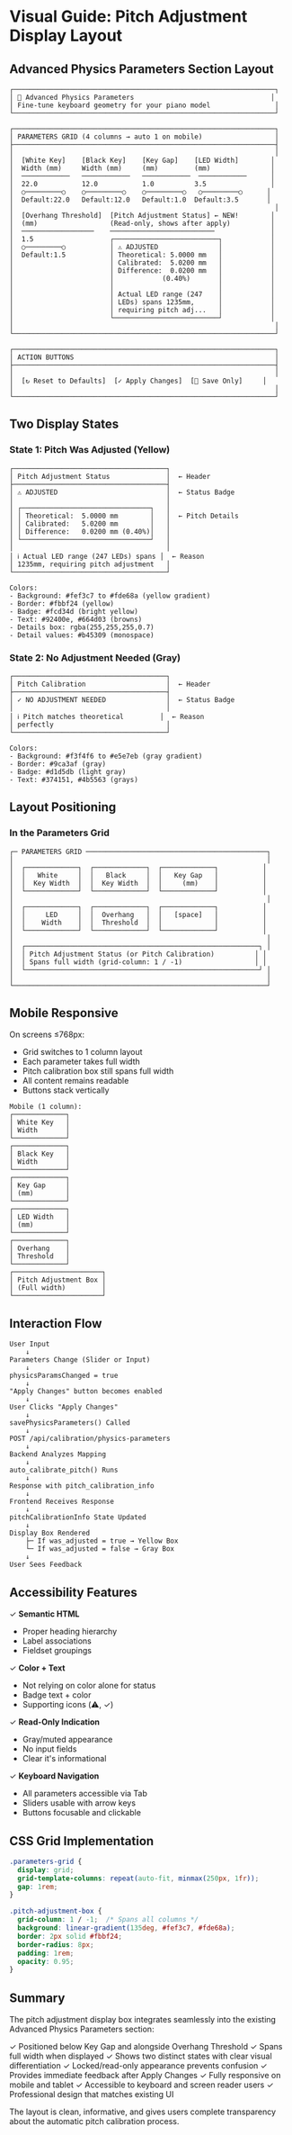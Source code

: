 # Visual Guide: Pitch Adjustment Display Layout

## Advanced Physics Parameters Section Layout

```
┌─────────────────────────────────────────────────────────────────┐
│ 🔧 Advanced Physics Parameters                                  │
│ Fine-tune keyboard geometry for your piano model                │
└─────────────────────────────────────────────────────────────────┘

┌─────────────────────────────────────────────────────────────────┐
│ PARAMETERS GRID (4 columns → auto 1 on mobile)                  │
├─────────────────────────────────────────────────────────────────┤
│                                                                 │
│  [White Key]    [Black Key]    [Key Gap]    [LED Width]        │
│  Width (mm)     Width (mm)     (mm)         (mm)               │
│  ────────────   ────────────   ────────────  ────────────      │
│  22.0           12.0           1.0          3.5                │
│  ○─────────○    ○─────────○    ○─────────○   ○─────────○      │
│  Default:22.0   Default:12.0   Default:1.0  Default:3.5       │
│                                                                 │
│  [Overhang Threshold]  [Pitch Adjustment Status] ← NEW!        │
│  (mm)                  (Read-only, shows after apply)          │
│  ──────────────────    ──────────────────────────              │
│  1.5                   ┌──────────────────────────┐            │
│  ○─────────○           │ ⚠ ADJUSTED               │            │
│  Default:1.5           │ Theoretical: 5.0000 mm   │            │
│                        │ Calibrated:  5.0200 mm   │            │
│                        │ Difference:  0.0200 mm   │            │
│                        │            (0.40%)       │            │
│                        │                          │            │
│                        │ Actual LED range (247    │            │
│                        │ LEDs) spans 1235mm,      │            │
│                        │ requiring pitch adj...   │            │
│                        └──────────────────────────┘            │
│                                                                 │
└─────────────────────────────────────────────────────────────────┘

┌─────────────────────────────────────────────────────────────────┐
│ ACTION BUTTONS                                                  │
├─────────────────────────────────────────────────────────────────┤
│                                                                 │
│  [↻ Reset to Defaults]  [✓ Apply Changes]  [💾 Save Only]     │
│                                                                 │
└─────────────────────────────────────────────────────────────────┘
```

## Two Display States

### State 1: Pitch Was Adjusted (Yellow)

```
┌──────────────────────────────────────┐
│ Pitch Adjustment Status              │  ← Header
├──────────────────────────────────────┤
│ ⚠ ADJUSTED                           │  ← Status Badge
│                                      │
│ ┌────────────────────────────────┐   │
│ │ Theoretical:  5.0000 mm        │   │  ← Pitch Details
│ │ Calibrated:   5.0200 mm        │   │
│ │ Difference:   0.0200 mm (0.40%)│   │
│ └────────────────────────────────┘   │
│                                      │
│ ℹ️ Actual LED range (247 LEDs) spans │  ← Reason
│ 1235mm, requiring pitch adjustment   │
└──────────────────────────────────────┘

Colors:
- Background: #fef3c7 to #fde68a (yellow gradient)
- Border: #fbbf24 (yellow)
- Badge: #fcd34d (bright yellow)
- Text: #92400e, #664d03 (browns)
- Details box: rgba(255,255,255,0.7)
- Detail values: #b45309 (monospace)
```

### State 2: No Adjustment Needed (Gray)

```
┌──────────────────────────────────────┐
│ Pitch Calibration                    │  ← Header
├──────────────────────────────────────┤
│ ✓ NO ADJUSTMENT NEEDED               │  ← Status Badge
│                                      │
│ ℹ️ Pitch matches theoretical         │  ← Reason
│ perfectly                            │
└──────────────────────────────────────┘

Colors:
- Background: #f3f4f6 to #e5e7eb (gray gradient)
- Border: #9ca3af (gray)
- Badge: #d1d5db (light gray)
- Text: #374151, #4b5563 (grays)
```

## Layout Positioning

### In the Parameters Grid

```
┌─ PARAMETERS GRID ─────────────────────────────────────────────┐
│                                                               │
│  ┌─────────────┐  ┌─────────────┐  ┌─────────────┐           │
│  │   White     │  │   Black     │  │   Key Gap   │           │
│  │  Key Width  │  │  Key Width  │  │     (mm)    │           │
│  └─────────────┘  └─────────────┘  └─────────────┘           │
│                                                               │
│  ┌─────────────┐  ┌─────────────┐  ┌─────────────┐           │
│  │     LED     │  │  Overhang   │  │   [space]   │           │
│  │    Width    │  │  Threshold  │  │             │           │
│  └─────────────┘  └─────────────┘  └─────────────┘           │
│                                                               │
│  ┌──────────────────────────────────────────────────────────┐ │
│  │ Pitch Adjustment Status (or Pitch Calibration)          │ │
│  │ Spans full width (grid-column: 1 / -1)                  │ │
│  └──────────────────────────────────────────────────────────┘ │
│                                                               │
└───────────────────────────────────────────────────────────────┘
```

## Mobile Responsive

On screens ≤768px:
- Grid switches to 1 column layout
- Each parameter takes full width
- Pitch calibration box still spans full width
- All content remains readable
- Buttons stack vertically

```
Mobile (1 column):
┌─────────────┐
│ White Key   │
│ Width       │
└─────────────┘
┌─────────────┐
│ Black Key   │
│ Width       │
└─────────────┘
┌─────────────┐
│ Key Gap     │
│ (mm)        │
└─────────────┘
┌─────────────┐
│ LED Width   │
│ (mm)        │
└─────────────┘
┌─────────────┐
│ Overhang    │
│ Threshold   │
└─────────────┘
┌──────────────────────┐
│ Pitch Adjustment Box │
│ (Full width)         │
└──────────────────────┘
```

## Interaction Flow

```
User Input
    ↓
Parameters Change (Slider or Input)
    ↓
physicsParamsChanged = true
    ↓
"Apply Changes" button becomes enabled
    ↓
User Clicks "Apply Changes"
    ↓
savePhysicsParameters() Called
    ↓
POST /api/calibration/physics-parameters
    ↓
Backend Analyzes Mapping
    ↓
auto_calibrate_pitch() Runs
    ↓
Response with pitch_calibration_info
    ↓
Frontend Receives Response
    ↓
pitchCalibrationInfo State Updated
    ↓
Display Box Rendered
    ├─ If was_adjusted = true → Yellow Box
    └─ If was_adjusted = false → Gray Box
    ↓
User Sees Feedback
```

## Accessibility Features

✓ **Semantic HTML**
- Proper heading hierarchy
- Label associations
- Fieldset groupings

✓ **Color + Text**
- Not relying on color alone for status
- Badge text + color
- Supporting icons (⚠️, ✓)

✓ **Read-Only Indication**
- Gray/muted appearance
- No input fields
- Clear it's informational

✓ **Keyboard Navigation**
- All parameters accessible via Tab
- Sliders usable with arrow keys
- Buttons focusable and clickable

## CSS Grid Implementation

```css
.parameters-grid {
  display: grid;
  grid-template-columns: repeat(auto-fit, minmax(250px, 1fr));
  gap: 1rem;
}

.pitch-adjustment-box {
  grid-column: 1 / -1;  /* Spans all columns */
  background: linear-gradient(135deg, #fef3c7, #fde68a);
  border: 2px solid #fbbf24;
  border-radius: 8px;
  padding: 1rem;
  opacity: 0.95;
}
```

## Summary

The pitch adjustment display box integrates seamlessly into the existing Advanced Physics Parameters section:

✓ Positioned below Key Gap and alongside Overhang Threshold
✓ Spans full width when displayed
✓ Shows two distinct states with clear visual differentiation
✓ Locked/read-only appearance prevents confusion
✓ Provides immediate feedback after Apply Changes
✓ Fully responsive on mobile and tablet
✓ Accessible to keyboard and screen reader users
✓ Professional design that matches existing UI

The layout is clean, informative, and gives users complete transparency about the automatic pitch calibration process.
